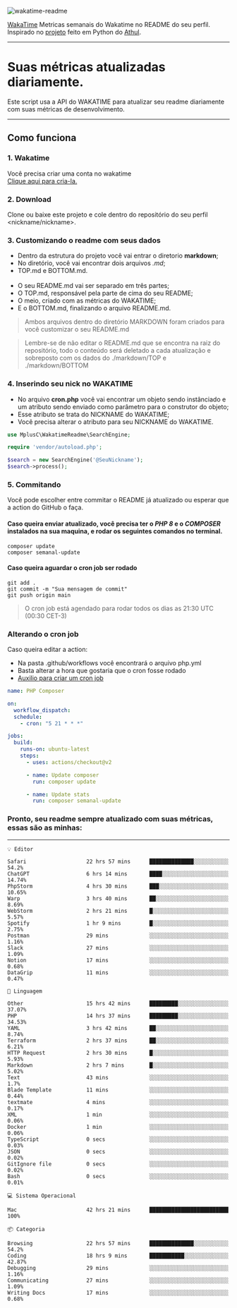 ![wakatime-readme](https://socialify.git.ci/bymatheus/wakatime-readme/image?description=1&descriptionEditable=M%C3%A9tricas%20semanais%20do%20Wakatime%20no%20seu%20README%20de%20perfil.&font=KoHo&forks=1&language=1&owner=1&pattern=Signal&stargazers=1&theme=Dark)

[WakaTime](https://wakatime.com) Metricas semanais do Wakatime no README do seu perfil. <br>
Inspirado no [projeto](https://github.com/athul/waka-readme) feito em Python do [Athul](https://github.com/athul).
___

# Suas métricas atualizadas diariamente.
Este script usa a API do WAKATIME para atualizar seu readme diariamente com suas métricas de desenvolvimento.

___

## Como funciona

### 1. Wakatime
Você precisa criar uma conta no wakatime <br>
[Clique aqui para cria-la.](https://wakatime.com) 

### 2. Download
Clone ou baixe este projeto e cole dentro do repositório do seu perfil <nickname/nickname>.

### 3. Customizando o readme com seus dados
- Dentro da estrutura do projeto você vai entrar o diretorio **markdown**;  
- No diretório, você vai encontrar dois arquivos *.md*;
- TOP.md e BOTTOM.md.
<br><br>
- O seu README.md vai ser separado em três partes; 
- O TOP.md, responsável pela parte de cima do seu README;
- O meio, criado com as métricas do WAKATIME;
- E o BOTTOM.md, finalizando o arquivo README.md.<br>

> Ambos arquivos dentro do diretório MARKDOWN foram criados para você customizar o seu README.md

> Lembre-se de não editar o README.md que se encontra na raiz do repositório, todo o conteúdo será deletado a cada atualização e sobreposto com os dados do ./markdown/TOP e ./markdown/BOTTOM

### 4. Inserindo seu nick no WAKATIME
- No arquivo **cron.php** você vai encontrar um objeto sendo instânciado e um atributo sendo enviado como parâmetro para o construtor do objeto;
- Esse atributo se trata do NICKNAME do WAKATIME;
- Você precisa alterar o atributo para seu NICKNAME do WAKATIME.

```php
use MplusC\WakatimeReadme\SearchEngine;

require 'vendor/autoload.php';

$search = new SearchEngine('@SeuNickname');
$search->process();
```

### 5. Commitando
Você pode escolher entre commitar o README já atualizado ou esperar que a action do GitHub o faça. <br>

#### Caso queira enviar atualizado, você precisa ter o *PHP 8* e o *COMPOSER* instalados na sua maquina, e rodar os seguintes comandos no terminal.
```composer
composer update
composer semanal-update 
```

#### Caso queira aguardar o cron job ser rodado 
```git 
git add .
git commit -m "Sua mensagem de commit"
git push origin main
```

>O cron job está agendado para rodar todos os dias as 21:30 UTC (00:30 CET-3) 

### Alterando o cron job
Caso queira editar a action:

- Na pasta .github/workflows você encontrará o arquivo php.yml
- Basta alterar a hora que gostaria que o cron fosse rodado
- [Auxilio para criar um cron job](https://crontab.guru)

```yml
name: PHP Composer

on:
  workflow_dispatch:
  schedule:
    - cron: "5 21 * * *"

jobs:
  build:
    runs-on: ubuntu-latest
    steps:
      - uses: actions/checkout@v2

      - name: Update composer
        run: composer update

      - name: Update stats
        run: composer semanal-update
```

### Pronto, seu readme sempre atualizado com suas métricas, essas são as minhas:

___
```text
💡 Editor

Safari                   22 hrs 57 mins      ██████████████░░░░░░░░░░░      54.2%
ChatGPT                  6 hrs 14 mins       ████░░░░░░░░░░░░░░░░░░░░░     14.74%
PhpStorm                 4 hrs 30 mins       ███░░░░░░░░░░░░░░░░░░░░░░     10.65%
Warp                     3 hrs 40 mins       ██░░░░░░░░░░░░░░░░░░░░░░░      8.69%
WebStorm                 2 hrs 21 mins       █░░░░░░░░░░░░░░░░░░░░░░░░      5.57%
Spotify                  1 hr 9 mins         █░░░░░░░░░░░░░░░░░░░░░░░░      2.75%
Postman                  29 mins             ░░░░░░░░░░░░░░░░░░░░░░░░░      1.16%
Slack                    27 mins             ░░░░░░░░░░░░░░░░░░░░░░░░░      1.09%
Notion                   17 mins             ░░░░░░░░░░░░░░░░░░░░░░░░░      0.68%
DataGrip                 11 mins             ░░░░░░░░░░░░░░░░░░░░░░░░░      0.47%
```
```text
💬 Linguagem

Other                    15 hrs 42 mins      █████████░░░░░░░░░░░░░░░░     37.07%
PHP                      14 hrs 37 mins      █████████░░░░░░░░░░░░░░░░     34.53%
YAML                     3 hrs 42 mins       ██░░░░░░░░░░░░░░░░░░░░░░░      8.74%
Terraform                2 hrs 37 mins       ██░░░░░░░░░░░░░░░░░░░░░░░      6.21%
HTTP Request             2 hrs 30 mins       █░░░░░░░░░░░░░░░░░░░░░░░░      5.93%
Markdown                 2 hrs 7 mins        █░░░░░░░░░░░░░░░░░░░░░░░░      5.02%
Text                     43 mins             ░░░░░░░░░░░░░░░░░░░░░░░░░       1.7%
Blade Template           11 mins             ░░░░░░░░░░░░░░░░░░░░░░░░░      0.44%
textmate                 4 mins              ░░░░░░░░░░░░░░░░░░░░░░░░░      0.17%
XML                      1 min               ░░░░░░░░░░░░░░░░░░░░░░░░░      0.06%
Docker                   1 min               ░░░░░░░░░░░░░░░░░░░░░░░░░      0.06%
TypeScript               0 secs              ░░░░░░░░░░░░░░░░░░░░░░░░░      0.03%
JSON                     0 secs              ░░░░░░░░░░░░░░░░░░░░░░░░░      0.02%
GitIgnore file           0 secs              ░░░░░░░░░░░░░░░░░░░░░░░░░      0.02%
Bash                     0 secs              ░░░░░░░░░░░░░░░░░░░░░░░░░      0.01%
```
```text
💻 Sistema Operacional

Mac                      42 hrs 21 mins      █████████████████████████       100%
```
```text
📦 Categoria

Browsing                 22 hrs 57 mins      ██████████████░░░░░░░░░░░      54.2%
Coding                   18 hrs 9 mins       ███████████░░░░░░░░░░░░░░     42.87%
Debugging                29 mins             ░░░░░░░░░░░░░░░░░░░░░░░░░      1.16%
Communicating            27 mins             ░░░░░░░░░░░░░░░░░░░░░░░░░      1.09%
Writing Docs             17 mins             ░░░░░░░░░░░░░░░░░░░░░░░░░      0.68%
```
